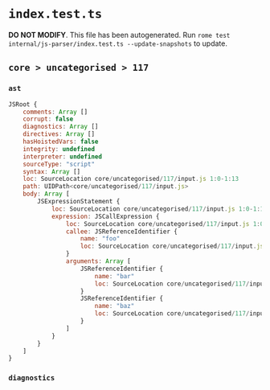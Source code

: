 # `index.test.ts`

**DO NOT MODIFY**. This file has been autogenerated. Run `rome test internal/js-parser/index.test.ts --update-snapshots` to update.

## `core > uncategorised > 117`

### `ast`

```javascript
JSRoot {
	comments: Array []
	corrupt: false
	diagnostics: Array []
	directives: Array []
	hasHoistedVars: false
	integrity: undefined
	interpreter: undefined
	sourceType: "script"
	syntax: Array []
	loc: SourceLocation core/uncategorised/117/input.js 1:0-1:13
	path: UIDPath<core/uncategorised/117/input.js>
	body: Array [
		JSExpressionStatement {
			loc: SourceLocation core/uncategorised/117/input.js 1:0-1:13
			expression: JSCallExpression {
				loc: SourceLocation core/uncategorised/117/input.js 1:0-1:13
				callee: JSReferenceIdentifier {
					name: "foo"
					loc: SourceLocation core/uncategorised/117/input.js 1:0-1:3 (foo)
				}
				arguments: Array [
					JSReferenceIdentifier {
						name: "bar"
						loc: SourceLocation core/uncategorised/117/input.js 1:4-1:7 (bar)
					}
					JSReferenceIdentifier {
						name: "baz"
						loc: SourceLocation core/uncategorised/117/input.js 1:9-1:12 (baz)
					}
				]
			}
		}
	]
}
```

### `diagnostics`

```

```
